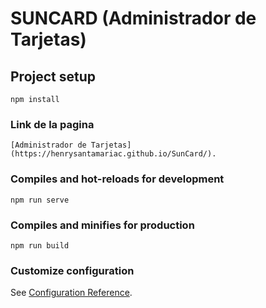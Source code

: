 # SUNCARD (Administrador de Tarjetas)

## Project setup
```
npm install
```
### Link de la pagina
```
[Administrador de Tarjetas](https://henrysantamariac.github.io/SunCard/).
```
### Compiles and hot-reloads for development
```
npm run serve
```

### Compiles and minifies for production
```
npm run build
```

### Customize configuration
See [Configuration Reference](https://cli.vuejs.org/config/).

